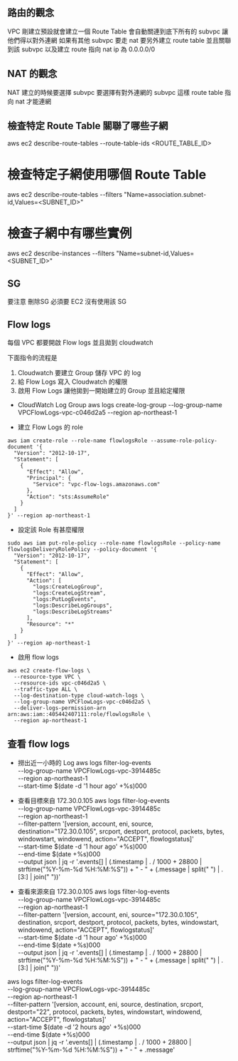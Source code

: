 
## 路由的觀念
VPC 剛建立預設就會建立一個 Route Table 會自動關連到底下所有的 subvpc 讓他們得以對外連網
如果有其他 subvpc 要走 nat
要另外建立 route table 並且關聯到該 subvpc 以及建立 route 指向 nat ip 為 0.0.0.0/0

## NAT 的觀念
NAT 建立的時候要選擇 subvpc 要選擇有對外連網的 subvpc
這樣 route table 指向 nat 才能連網

## 檢查特定 Route Table 關聯了哪些子網
aws ec2 describe-route-tables --route-table-ids <ROUTE_TABLE_ID>

# 檢查特定子網使用哪個 Route Table  
aws ec2 describe-route-tables --filters "Name=association.subnet-id,Values=<SUBNET_ID>"

# 檢查子網中有哪些實例
aws ec2 describe-instances --filters "Name=subnet-id,Values=<SUBNET_ID>"

## SG
要注意 刪除SG 必須要 EC2 沒有使用該 SG

## Flow logs 
每個 VPC 都要開啟 Flow logs 並且拋到 cloudwatch

下面指令的流程是
1. Cloudwatch 要建立 Group 儲存 VPC 的 log
2. 給 Flow Logs 寫入 Cloudwatch 的權限
3. 啟用 Flow Logs 讓他拋到一開始建立的 Group 並且給定權限

* CloudWatch Log Group
aws logs create-log-group --log-group-name VPCFlowLogs-vpc-c046d2a5 --region ap-northeast-1

* 建立 Flow Logs 的 role
```
aws iam create-role --role-name flowlogsRole --assume-role-policy-document '{
  "Version": "2012-10-17",
  "Statement": [
    {
      "Effect": "Allow",
      "Principal": {
        "Service": "vpc-flow-logs.amazonaws.com"
      },
      "Action": "sts:AssumeRole"
    }
  ]
}' --region ap-northeast-1
```

* 設定該 Role 有甚麼權限
```
sudo aws iam put-role-policy --role-name flowlogsRole --policy-name flowlogsDeliveryRolePolicy --policy-document '{
  "Version": "2012-10-17",
  "Statement": [
    {
      "Effect": "Allow",
      "Action": [
        "logs:CreateLogGroup",
        "logs:CreateLogStream",
        "logs:PutLogEvents",
        "logs:DescribeLogGroups",
        "logs:DescribeLogStreams"
      ],
      "Resource": "*"
    }
  ]
}' --region ap-northeast-1
```

* 啟用 flow logs
```
aws ec2 create-flow-logs \
  --resource-type VPC \
  --resource-ids vpc-c046d2a5 \
  --traffic-type ALL \
  --log-destination-type cloud-watch-logs \
  --log-group-name VPCFlowLogs-vpc-c046d2a5 \
  --deliver-logs-permission-arn arn:aws:iam::405442407111:role/flowlogsRole \
  --region ap-northeast-1
```

## 查看 flow logs 

* 撈出近一小時的 Log
aws logs filter-log-events \
  --log-group-name VPCFlowLogs-vpc-3914485c \
  --region ap-northeast-1 \
  --start-time $(date -d '1 hour ago' +%s)000

* 查看目標來自 172.30.0.105
aws logs filter-log-events \
  --log-group-name VPCFlowLogs-vpc-3914485c \
  --region ap-northeast-1 \
  --filter-pattern '[version, account, eni, source, destination="172.30.0.105", srcport, destport, protocol, packets, bytes, windowstart, windowend, action="ACCEPT", flowlogstatus]' \
  --start-time $(date -d '1 hour ago' +%s)000 \
  --end-time $(date +%s)000 \
  --output json | jq -r '.events[] | 
    (.timestamp | . / 1000 + 28800 | strftime("%Y-%m-%d %H:%M:%S")) + " - " + 
    (.message | split(" ") | .[3:] | join(" "))'

* 查看來源來自 172.30.0.105
aws logs filter-log-events \
  --log-group-name VPCFlowLogs-vpc-3914485c \
  --region ap-northeast-1 \
  --filter-pattern '[version, account, eni, source="172.30.0.105", destination, srcport, destport, protocol, packets, bytes, windowstart, windowend, action="ACCEPT", flowlogstatus]' \
  --start-time $(date -d '1 hour ago' +%s)000 \
  --end-time $(date +%s)000 \
  --output json | jq -r '.events[] | 
    (.timestamp | . / 1000 + 28800 | strftime("%Y-%m-%d %H:%M:%S")) + " - " + 
    (.message | split(" ") | .[3:] | join(" "))'


aws logs filter-log-events \
  --log-group-name VPCFlowLogs-vpc-3914485c \
  --region ap-northeast-1 \
  --filter-pattern '[version, account, eni, source, destination, srcport, destport="22", protocol, packets, bytes, windowstart, windowend, action="ACCEPT", flowlogstatus]' \
  --start-time $(date -d '2 hours ago' +%s)000 \
  --end-time $(date +%s)000 \
  --output json | jq -r '.events[] | 
    (.timestamp | . / 1000 + 28800 | strftime("%Y-%m-%d %H:%M:%S")) + " - " + 
    .message'